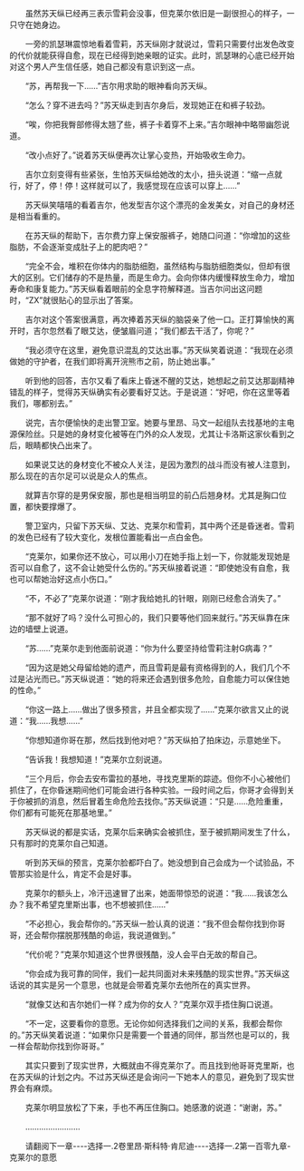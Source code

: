 <div class="read-content j_readContent" id="">
                <p>　　虽然苏天纵已经再三表示雪莉会没事，但克莱尔依旧是一副很担心的样子，一只守在她身边。<p>　　一旁的凯瑟琳震惊地看着雪莉，苏天纵刚才就说过，雪莉只需要付出发色改变的代价就能获得自愈，现在已经得到她亲眼的证实。此时，凯瑟琳的心底已经开始对这个男人产生信任感，她自己都没有意识到这一点。<p>　　“苏，再帮我一下……”吉尔用求助的眼神看向苏天纵。<p>　　“怎么？穿不进去吗？”苏天纵走到吉尔身后，发现她正在和裤子较劲。<p>　　“唉，你把我臀部修得太翘了些，裤子卡着穿不上来。”吉尔眼神中略带幽怨说道。<p>　　“改小点好了。”说着苏天纵便再次让掌心变热，开始吸收生命力。<p>　　吉尔立刻变得有些紧张，生怕苏天纵给她改的太小，扭头说道：“缩一点就行，好了，停！停！这样就可以了，我感觉现在应该可以穿上……”<p>　　苏天纵笑嘻嘻的看着吉尔，他发型吉尔这个漂亮的金发美女，对自己的身材还是相当看重的。<p>　　在苏天纵的帮助下，吉尔费力穿上保安服裤子，她随口问道：“你增加的这些脂肪，不会逐渐变成肚子上的肥肉吧？”<p>　　“完全不会，堆积在你体内的脂肪细胞，虽然结构与脂肪细胞类似，但却有很大的区别。它们储存的不是热量，而是生命力。会向你体内缓慢释放生命力，增加寿命和康复能力。”苏天纵看着眼前的全息字符解释道。当吉尔问出这问题时，“ZX”就很贴心的显示出了答案。<p>　　吉尔对这个答案很满意，再次捧着苏天纵的脑袋亲了他一口。正打算愉快的离开时，吉尔忽然看了眼艾达，便皱眉问道；“我们都去干活了，你呢？”<p>　　“我必须守在这里，避免意识混乱的艾达出事。”苏天纵笑着说道：“我现在必须做她的守护者，在我们即将离开浣熊市之前，防止她出事。”<p>　　听到他的回答，吉尔又看了看床上昏迷不醒的艾达，她想起之前艾达那副精神错乱的样子，觉得苏天纵确实有必要看好艾达。于是说道：“好吧，你在这里等着我们，哪都别去。”<p>　　说完，吉尔便愉快的走出警卫室。她要与里昂、马文一起组队去找基地的主电源保险丝。只是她的身材变化被等在门外的众人发现，尤其让卡洛斯这家伙看到之后，眼睛都快凸出来了。<p>　　如果说艾达的身材变化不被众人关注，是因为激烈的战斗而没有被人注意到，那么现在的吉尔足可以说是众人的焦点。<p>　　就算吉尔穿的是男保安服，那也是相当明显的前凸后翘身材。尤其是胸口位置，都快要撑爆了。<p>　　警卫室内，只留下苏天纵、艾达、克莱尔和雪莉，其中两个还是昏迷者。雪莉的发色已经有了较大变化，发根位置能看出一点白金色。<p>　　“克莱尔，如果你还不放心，可以用小刀在她手指上划一下，你就能发现她是否可以自愈了，这不会让她受什么伤的。”苏天纵接着说道：“即使她没有自愈，我也可以帮她治好这点小伤口。”<p>　　“不，不必了”克莱尔说道：“刚才我给她扎的针眼，刚刚已经愈合消失了。”<p>　　“那不就好了吗？没什么可担心的，我们只要等他们回来就行。”苏天纵靠在床边的墙壁上说道。<p>　　“苏……”克莱尔走到他面前说道：“你为什么要坚持给雪莉注射G病毒？”<p>　　“因为这是她父母留给她的遗产，而且雪莉是最有资格得到的人，我们几个不过是沾光而已。”苏天纵说道：“她的将来还会遇到很多危险，自愈能力可以保住她的性命。”<p>　　“你这一路上……做出了很多预言，并且全都实现了……”克莱尔欲言又止的说道：“我……我想……”<p>　　“你想知道你哥在那，然后找到他对吧？”苏天纵拍了拍床边，示意她坐下。<p>　　“告诉我！我想知道！”克莱尔立刻说道。<p>　　“三个月后，你会去安布雷拉的基地，寻找克里斯的踪迹。但你不小心被他们抓住了，在你昏迷期间他们可能会进行各种实验。一段时间之后，你哥才会得到关于你被抓的消息，然后冒着生命危险去找你。”苏天纵说道：“只是……危险重重，你们都有可能死在那基地里。”<p>　　苏天纵说的都是实话，克莱尔后来确实会被抓住，至于被抓期间发生了什么，只有那时的克莱尔自己知道。<p>　　听到苏天纵的预言，克莱尔脸都吓白了。她没想到自己会成为一个试验品，不管那实验是什么，肯定不会是好事。<p>　　克莱尔的额头上，冷汗迅速冒了出来，她面带惊恐的说道：“我……我该怎么办？我不希望克里斯出事，也不想被抓住……”<p>　　“不必担心，我会帮你的。”苏天纵一脸认真的说道：“我不但会帮你找到你哥哥，还会帮你摆脱那残酷的命运，我说道做到。”<p>　　“代价呢？”克莱尔知道这个世界很残酷，没人会平白无故的帮自己。<p>　　“你会成为我可靠的同伴，我们一起共同面对未来残酷的现实世界。”苏天纵这话说的其实是另一个意思，也就是会带着克莱尔去他所在的真实世界。<p>　　“就像艾达和吉尔她们一样？成为你的女人？”克莱尔双手捂住胸口说道。<p>　　“不一定，这要看你的意愿。无论你如何选择我们之间的关系，我都会帮你的。”苏天纵笑着说道：“如果你只是需要一个普通的同伴，那当然也是可以的，我一样会帮助你找到你哥哥。”<p>　　其实只要到了现实世界，大概就由不得克莱尔了。而且找到他哥哥克里斯，也在苏天纵的计划之内。不过苏天纵还是会询问一下她本人的意见，避免到了现实世界会有麻烦。<p>　　克莱尔明显放松了下来，手也不再压住胸口。她感激的说道：“谢谢，苏。”<p>　　……………………<p>　　请翻阅下一章----选择一.2卷里昂·斯科特·肯尼迪----选择一.2第一百零九章-克莱尔的意愿<p> 
            </div>